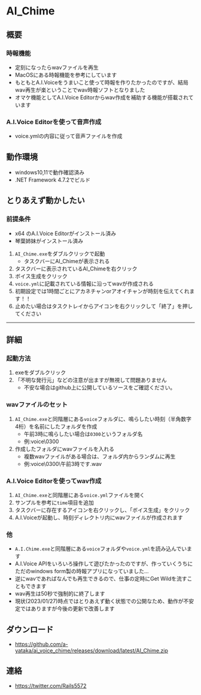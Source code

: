 # AI_Chime
## 概要
### 時報機能
- 定刻になったらwavファイルを再生
- MacOSにある時報機能を参考にしています
- もともとA.I.Voiceをうまいこと使って時報を作りたかったのですが、結局wav再生が楽ということでwav時報ソフトとなりました
- オマケ機能としてA.I.Voice Editorからwav作成を補助する機能が搭載されています

### A.I.Voice Editorを使って音声作成
- voice.ymlの内容に従って音声ファイルを作成

## 動作環境
- windows10,11で動作確認済み
- .NET Framework 4.7.2でビルド

## とりあえず動かしたい
### 前提条件
- x64 のA.I.Voice Editorがインストール済み
- 琴葉姉妹がインストール済み
1. `AI_Chime.exe`をダブルクリックで起動
	- タスクバーにAI_Chimeが表示される
2. タスクバーに表示されているAI_Chimeを右クリック
3. ボイス生成をクリック
4. `voice.yml`に記載されている情報に沿ってwavが作成される
5. 初期設定では1時間ごとにアカネチャンorアオイチャンが時刻を伝えてくれます！！
6. 止めたい場合はタスクトレイからアイコンを右クリックして「終了」を押してください

----
## 詳細
### 起動方法
1. exeをダブルクリック
2. 「不明な発行元」などの注意が出ますが無視して問題ありません
	- 不安な場合はgithub上に公開しているソースをご確認ください。

### wavファイルのセット
1. `AI_Chime.exe`と同階層にある`voice`フォルダに、鳴らしたい時刻（半角数字4桁）を名前にしたフォルダを作成
	- 午前3時に鳴らしたい場合は`0300`というフォルダ名
	- 例:voice\\0300
2. 作成したフォルダにwavファイルを入れる
	- 複数wavファイルがある場合は、フォルダ内からランダムに再生
	- 例:voice\\0300\\午前3時です.wav

### A.I.Voice Editorを使ってwav作成
1. `AI_Chime.exe`と同階層にある`voice.yml`ファイルを開く
2. サンプルを参考に`time`項目を追加
3. タスクバーに存在するアイコンを右クリックし、「ボイス生成」をクリック
4. A.I.Voiceが起動し、時刻ディレクトリ内にwavファイルが作成されます

### 他
- `A.I.Chime.exe`と同階層にある`voice`フォルダや`voice.yml`を読み込んでいます
- A.I.Voice APIをいろいろ操作して遊びたかったのですが、作っていくうちにただのwindows form製の時報アプリになっていました...
- 逆にwavであればなんでも再生できるので、仕事の定時にGet Wildを流すこともできます
- wav再生は50秒で強制的に終了します
- 現状(2023/01/27)時点ではとりあえず動く状態での公開なため、動作が不安定ではありますが今後の更新で改善します

## ダウンロード
- https://github.com/a-yataka/ai_voice_chime/releases/download/latest/AI_Chime.zip
 
## 連絡
- https://twitter.com/Rails5572